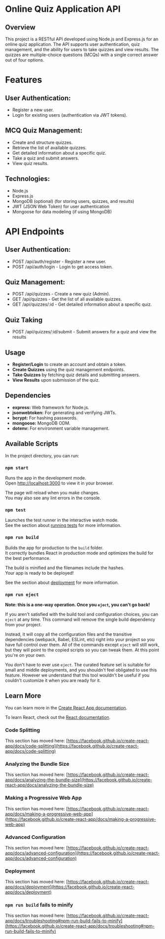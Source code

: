 # Online Quiz Application API

## Overview
This project is a RESTful API developed using Node.js and Express.js for an online quiz application. The API supports user authentication, quiz management, and the ability for users to take quizzes and view results. The quizzes are multiple-choice questions (MCQs) with a single correct answer out of four options.

# Features

## User Authentication:
- Register a new user.
- Login for existing users (authentication via JWT tokens).

## MCQ Quiz Management:
- Create and structure quizzes.
- Retrieve the list of available quizzes.
- Get detailed information about a specific quiz.
- Take a quiz and submit answers.
- View quiz results.

## Technologies:
- Node.js
- Express.js
- MongoDB (optional) (for storing users, quizzes, and results)
- JWT (JSON Web Token) for user authentication
- Mongoose for data modeling (if using MongoDB)

# API Endpoints
## User Authentication:
- POST /api/auth/register - Register a new user.
- POST /api/auth/login - Login to get access token.

## Quiz Management:
- POST /api/quizzes - Create a new quiz (Admin).
- GET /api/quizzes - Get the list of all available quizzes.
- GET /api/quizzes/:id - Get detailed information about a specific quiz.
## Quiz Taking
- POST /api/quizzes/:id/submit - Submit answers for a quiz and view the results

## Usage
- **Register/Login** to create an account and obtain a token.
- **Create Quizzes** using the quiz management endpoints.
- **Take Quizzes** by fetching quiz details and submitting answers.
- **View Results** upon submission of the quiz.

## Dependencies
- **express:** Web framework for Node.js.
- **jsonwebtoken:** For generating and verifying JWTs.
- **bcrypt:** For hashing passwords.
- **mongoose:** MongoDB ODM.
- **dotenv:** For environment variable management.

## Available Scripts

In the project directory, you can run:

### `npm start`

Runs the app in the development mode.\
Open [http://localhost:3000](http://localhost:3000) to view it in your browser.

The page will reload when you make changes.\
You may also see any lint errors in the console.

### `npm test`

Launches the test runner in the interactive watch mode.\
See the section about [running tests](https://facebook.github.io/create-react-app/docs/running-tests) for more information.

### `npm run build`

Builds the app for production to the `build` folder.\
It correctly bundles React in production mode and optimizes the build for the best performance.

The build is minified and the filenames include the hashes.\
Your app is ready to be deployed!

See the section about [deployment](https://facebook.github.io/create-react-app/docs/deployment) for more information.

### `npm run eject`

**Note: this is a one-way operation. Once you `eject`, you can't go back!**

If you aren't satisfied with the build tool and configuration choices, you can `eject` at any time. This command will remove the single build dependency from your project.

Instead, it will copy all the configuration files and the transitive dependencies (webpack, Babel, ESLint, etc) right into your project so you have full control over them. All of the commands except `eject` will still work, but they will point to the copied scripts so you can tweak them. At this point you're on your own.

You don't have to ever use `eject`. The curated feature set is suitable for small and middle deployments, and you shouldn't feel obligated to use this feature. However we understand that this tool wouldn't be useful if you couldn't customize it when you are ready for it.

## Learn More

You can learn more in the [Create React App documentation](https://facebook.github.io/create-react-app/docs/getting-started).

To learn React, check out the [React documentation](https://reactjs.org/).

### Code Splitting

This section has moved here: [https://facebook.github.io/create-react-app/docs/code-splitting](https://facebook.github.io/create-react-app/docs/code-splitting)

### Analyzing the Bundle Size

This section has moved here: [https://facebook.github.io/create-react-app/docs/analyzing-the-bundle-size](https://facebook.github.io/create-react-app/docs/analyzing-the-bundle-size)

### Making a Progressive Web App

This section has moved here: [https://facebook.github.io/create-react-app/docs/making-a-progressive-web-app](https://facebook.github.io/create-react-app/docs/making-a-progressive-web-app)

### Advanced Configuration

This section has moved here: [https://facebook.github.io/create-react-app/docs/advanced-configuration](https://facebook.github.io/create-react-app/docs/advanced-configuration)

### Deployment

This section has moved here: [https://facebook.github.io/create-react-app/docs/deployment](https://facebook.github.io/create-react-app/docs/deployment)

### `npm run build` fails to minify

This section has moved here: [https://facebook.github.io/create-react-app/docs/troubleshooting#npm-run-build-fails-to-minify](https://facebook.github.io/create-react-app/docs/troubleshooting#npm-run-build-fails-to-minify)
